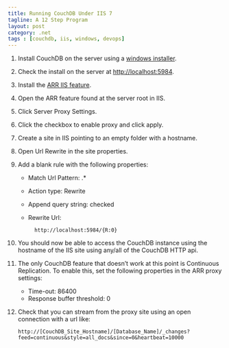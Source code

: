 ```yaml
---
title: Running CouchDB Under IIS 7
tagline: A 12 Step Program
layout: post
category: .net
tags : [couchdb, iis, windows, devops]
---
```

1. Install CouchDB on the server using a [windows installer](http://couchdb.apache.org/#download).
2. Check the install on the server at [http://localhost:5984](http://localhost:5984).
3. Install the [ARR IIS feature](http://www.iis.net/downloads/microsoft/application-request-routing).
4. Open the ARR feature found at the server root in IIS.
5. Click Server Proxy Settings.
6. Click the checkbox to enable proxy and click apply.
7. Create a site in IIS pointing to an empty folder with a hostname.
8. Open Url Rewrite in the site properties.
9. Add a blank rule with the following properties:
	- Match Url Pattern: .\*
	- Action type: Rewrite
	- Append query string: checked
	- Rewrite Url: 

			http://localhost:5984/{R:0}

10. You should now be able to access the CouchDB instance using the hostname of the IIS site using any/all of the CouchDB HTTP api.
11. The only CouchDB feature that doesn’t work at this point is Continuous Replication. To enable this, set the following properties in the ARR proxy settings:
	- Time-out: 86400
	- Response buffer threshold: 0
12. Check that you can stream from the proxy site using an open connection with a url like:

		http://[CouchDB_Site_Hostname]/[Database_Name]/_changes?feed=continuous&style=all_docs&since=0&heartbeat=10000
